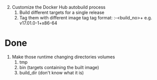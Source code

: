 2. Customize the Docker Hub autobuild process
	1. Build different targets for a single release
	2. Tag them with different image tag
		tag format: :<openwrt release>-<build_no>+<target>
		e.g. v17.01.0-1+x86-64

# Done
1. Make those runtime changing directories volumes
	1. tmp
	2. bin (targets containing the built image)
	3. build_dir (don't know what it is)
